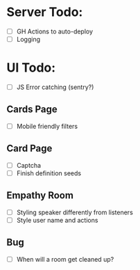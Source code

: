 # Server Todo:

* [ ] GH Actions to auto-deploy
* [ ] Logging

# UI Todo:

* [ ] JS Error catching (sentry?)

## Cards Page

* [ ] Mobile friendly filters

## Card Page

* [ ] Captcha
* [ ] Finish definition seeds

## Empathy Room

* [ ] Styling speaker differently from listeners
* [ ] Style user name and actions

## Bug

* [ ] When will a room get cleaned up?
